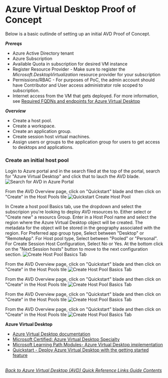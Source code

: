 # Azure Virtual Desktop Proof of Concept
Below is a basic outlinde of setting up an initial AVD Proof of Concept.

***Prereqs***
- Azure Active Directory tenant
- Azure Subscription
- Available Quota in subscription for desired VM instance
- Register Resource Provider - Make sure to register the *Microsoft.DesktopVirtualization* resource provider for your subscription
- Permissions/RBAC - For purposes of PoC, the admin account should have Contributor and User access administrator role scoped to subscription. 
- Internet access from the VM that gets deployed. For more information, see [Required FQDNs and endpoints for Azure Virtual Desktop](https://learn.microsoft.com/en-us/azure/virtual-desktop/required-fqdn-endpoint)

***Overview***
- Create a host pool.
- Create a workspace.
- Create an application group.
- Create session host virtual machines.
- Assign users or groups to the application group for users to get access to desktops and applications.

### Create an initial host pool
Login to Azure portal and in the search filed at the top of the portal, search for "Azure Virtual Desktop" and click that to lauch the AVD blade.
![Search for AVD in Azure Portal](/Diagrams/search-avd-blade.png)  

From the AVD Overview page, click on "Quickstart" blade and then click on "Create" in the Host Pools tile
![Quickstart Create Host Pool](/Diagrams/QuickStartCreateHostPool.png)  

In Create a host pool Basics tab, use the dropdown and select the subscripion you're looking to deploy AVD resources to. Either select or "Create new" a resourcs Group. Enter in a Host Pool name and select the region where the Azure Virtual Desktop object will be created. The metadata for the object will be stored in the geography associated with the region. For Preferred app group type, Select between "Desktop" or "RemoteApp". For Host pool type, Select between "Pooled" or "Personal". For Create Session Host Configuration, Select No or Yes. At the bottom click on the "Next:Session hosts" button to move to the next configuration section.
![Create Host Pool Basics Tab](/Diagrams/CreateHostPoolBasics.png)





From the AVD Overview page, click on "Quickstart" blade and then click on "Create" in the Host Pools tile
![Create Host Pool Basics Tab](/Diagrams/CreateHostPoolBasics.png)

From the AVD Overview page, click on "Quickstart" blade and then click on "Create" in the Host Pools tile
![Create Host Pool Basics Tab](/Diagrams/CreateHostPoolBasics.png)

From the AVD Overview page, click on "Quickstart" blade and then click on "Create" in the Host Pools tile
![Create Host Pool Basics Tab](/Diagrams/CreateHostPoolBasics.png)

From the AVD Overview page, click on "Quickstart" blade and then click on "Create" in the Host Pools tile
![Create Host Pool Basics Tab](/Diagrams/CreateHostPoolBasics.png)


**Azure Virtual Desktop**
- [Azure Virtual Desktop documentation](https://learn.microsoft.com/en-us/azure/virtual-desktop/)
- [Microsoft Certified: Azure Virtual Desktop Specialty](https://learn.microsoft.com/en-us/certifications/azure-virtual-desktop-specialty/)
- [Microsoft Learning Path Modules- Azure Virtual Desktop implementation](https://learn.microsoft.com/en-us/training/browse/?terms=azure%20virtual%20desktop&expanded=azure&products=azure-virtual-desktop)
- [Quickstart - Deploy Azure Virtual Desktop with the getting started feature](https://learn.microsoft.com/en-us/azure/virtual-desktop/getting-started-feature?toc=%2Fazure%2Fvirtual-desktop%2Fremote-app-streaming%2Ftoc.json&bc=%2Fazure%2Fvirtual-desktop%2Fbreadcrumb%2Ftoc.json&tabs=new-aadds)

\
[*Back to Azure Virtual Desktop (AVD) Quick Reference Links Guide Contents*](https://github.com/chrismihm-ms/AVDQuickLinks/blob/main/README.md#azure-virtual-desktop-avd-quick-reference-links)